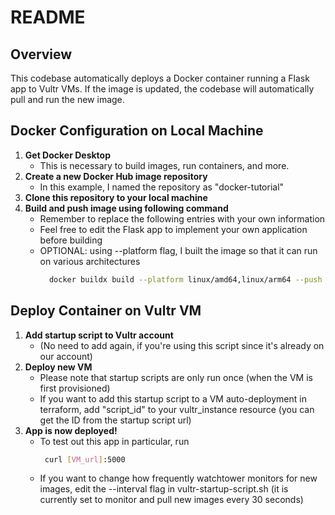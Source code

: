 # README 

## Overview 
This codebase automatically deploys a Docker container running a Flask app to Vultr VMs. If the image is updated, the codebase will automatically pull and run the new image. 

## Docker Configuration on Local Machine  
1. **Get Docker Desktop**
    - This is necessary to build images, run containers, and more. 
2. **Create a new Docker Hub image repository**
    - In this example, I named the repository as "docker-tutorial"
3.  **Clone this repository to your local machine**
4.  **Build and push image using following command**
    - Remember to replace the following entries with your own information
    - Feel free to edit the Flask app to implement your own application before building 
    - OPTIONAL: using --platform flag, I built the image so that it can run on various architectures 
      ```bash
        docker buildx build --platform linux/amd64,linux/arm64 --push -t [DOCKER-USERNAME]/[DOCKER-REPO]:[TAG] .
      ```

## Deploy Container on Vultr VM
1.  **Add startup script to Vultr account**
     - (No need to add again, if you're using this script since it's already on our account)
2.  **Deploy new VM**
     - Please note that startup scripts are only run once (when the VM is first provisioned)
     - If you want to add this startup script to a VM auto-deployment in terraform, add "script_id" to your vultr_instance resource (you can get the ID from the startup script url)
3.  **App is now deployed!**
     - To test out this app in particular, run
       ```bash
        curl [VM_url]:5000 
       ```
     - If you want to change how frequently watchtower monitors for new images, edit the --interval flag in vultr-startup-script.sh (it is currently set to monitor and pull new images every 30 seconds)
